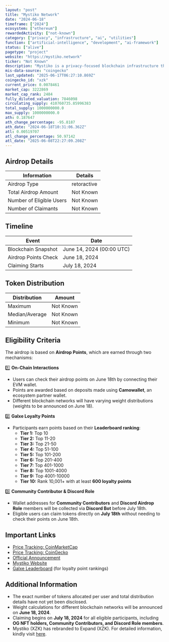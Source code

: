 ```yaml
---
layout: "post"
title: "Mystiko Network"
date: "2024-06-18"
timeframe: ["2024"]
ecosystem: ["ethereum"]
rewardedActivity: ["not-known"]
category: ["privacy", "infrastructure", "ai", "utilities"]
function: ["artificial-intelligence", "development", "ai-framework"]
status: ["alive"]
pagetype: "project"
website: "https://mystiko.network"
ticker: "Not Known"
description: "Mystiko is a privacy-focused blockchain infrastructure that enables private transactions and scalable decentralized applications."
mis-data-source: "coingecko"
last_updated: "2025-06-17T06:27:10.869Z"
coingecko_id: "xzk"
current_price: 0.0078461
market_cap: 3222869
market_cap_rank: 2484
fully_diluted_valuation: 7846098
circulating_supply: 410760735.85996383
total_supply: 1000000000.0
max_supply: 1000000000.0
ath: 0.187647
ath_change_percentage: -95.8187
ath_date: "2024-06-18T10:31:06.362Z"
atl: 0.00519707
atl_change_percentage: 50.97142
atl_date: "2025-06-08T22:27:09.208Z"
---
```


## Airdrop Details

| Information              | Details     |
| ------------------------ | ----------- |
| Airdrop Type             | retoractive |
| Total Airdrop Amount     | Not Known   |
| Number of Eligible Users | Not Known   |
| Number of Claimants      | Not Known   |

## Timeline

| Event                | Date                      |
| -------------------- | ------------------------- |
| Blockchain Snapshot  | June 14, 2024 (00:00 UTC) |
| Airdrop Points Check | June 18, 2024             |
| Claiming Starts      | July 18, 2024             |

## Token Distribution

| Distribution   | Amount    |
| -------------- | --------- |
| Maximum        | Not Known |
| Median/Average | Not Known |
| Minimum        | Not Known |

## Eligibility Criteria

The airdrop is based on **Airdrop Points**, which are earned through two mechanisms:

1️⃣ **On-Chain Interactions**

- Users can check their airdrop points on June 18th by connecting their EVM wallet.
- Points are awarded based on deposits made using **Camowallet**, an ecosystem partner wallet.
- Different blockchain networks will have varying weight distributions (weights to be announced on June 18).

2️⃣ **Galxe Loyalty Points**

- Participants earn points based on their **Leaderboard ranking**:
  - **Tier 1:** Top 10
  - **Tier 2:** Top 11-20
  - **Tier 3:** Top 21-50
  - **Tier 4:** Top 51-100
  - **Tier 5:** Top 101-200
  - **Tier 6:** Top 201-400
  - **Tier 7:** Top 401-1000
  - **Tier 8:** Top 1001-4000
  - **Tier 9:** Top 4001-10000
  - **Tier 10:** Rank 10,001+ with at least **600 loyalty points**

3️⃣ **Community Contributor & Discord Role**

- Wallet addresses for **Community Contributors** and **Discord Airdrop Role** members will be collected via **Discord Bot** before July 18th.
- Eligible users can claim tokens directly on **July 18th** without needing to check their points on June 18th.

## Important Links

- [Price Tracking: CoinMarketCap](https://coinmarketcap.com/currencies/not-pixel/)
- [Price Tracking: CoinGecko](https://www.coingecko.com/en/coins/not-pixel)
- [Official Announcement](https://medium.com/@Expandzk/mystikos-first-airdrop-an-advance-notice-cc6789da52be)
- [Mystiko Website](https://mystiko.network)
- [Galxe Leaderboard](https://app.galxe.com/quest/mystikonetwork/leaderboard) (for loyalty point rankings)

## Additional Information

- The exact number of tokens allocated per user and total distribution details have not yet been disclosed.
- Weight calculations for different blockchain networks will be announced on **June 18, 2024**.
- Claiming begins on **July 18, 2024** for all eligible participants, including **OG NFT holders, Community Contributors, and Discord Role members**.
- Mystiko (XZK) has rebranded to Expand (XZK). For detailed information, kindly visit [here](https://x.com/Expandzk/status/1897875514737803557).